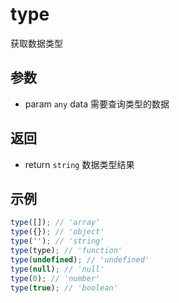 # type

获取数据类型

## 参数

- param `any` data 需要查询类型的数据

## 返回

- return `string` 数据类型结果

## 示例

```js
type([]); // 'array'
type({}); // 'object'
type(''); // 'string'
type(type); // 'function'
type(undefined); // 'undefined'
type(null); // 'null'
type(0); // 'number'
type(true); // 'boolean'
```
